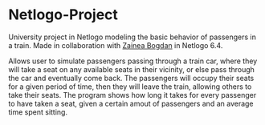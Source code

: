 # Netlogo-Project
University project in Netlogo modeling the basic behavior of passengers in a train. Made in collaboration with [Zainea Bogdan](https://github.com/zainea-bogdan) in Netlogo 6.4.

Allows user to simulate passengers passing through a train car, where they will take a seat on any available seats in their vicinity, or else pass through the car and eventually come back. The passengers will occupy their seats for a given period of time, then they will leave the train, allowing others to take their seats. The program shows how long it takes for every passenger to have taken a seat, given a certain amout of passengers and an average time spent sitting.
